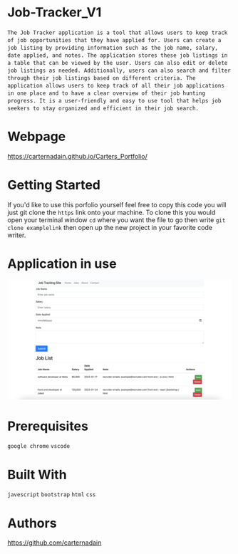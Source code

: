 # Job-Tracker_V1
`The Job Tracker application is a tool that allows users to keep track of job opportunities that they have applied for. Users can create a job listing by providing information such as the job name, salary, date applied, and notes. The application stores these job listings in a table that can be viewed by the user. Users can also edit or delete job listings as needed. Additionally, users can also search and filter through their job listings based on different criteria. The application allows users to keep track of all their job applications in one place and to have a clear overview of their job hunting progress. It is a user-friendly and easy to use tool that helps job seekers to stay organized and efficient in their job search.`

# Webpage 
https://carternadain.github.io/Carters_Portfolio/


# Getting Started
If you'd like to use this porfolio yourself feel free to copy this code you will just git clone the `https` link onto your machine. To clone this you would open your terminal window `cd` where you want the file to go then write `git clone examplelink` then open up the new project in your favorite code writer. 

# Application in use
<img src="./images/webpage.png" alt="image of application in use">

# Prerequisites
`google chrome`
`vscode`

# Built With 
`javescript`
`bootstrap`
`html`
`css`

# Authors
https://github.com/carternadain